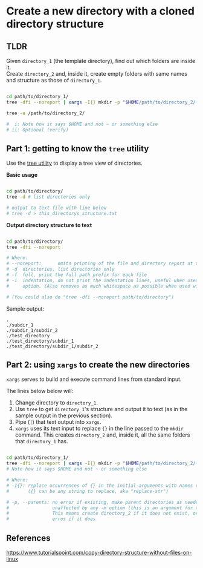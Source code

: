 # Create a new directory with a cloned directory structure

## TLDR

Given `directory_1` (the template directory), find out which folders are inside it.  
Create `directory_2` and, inside it, create empty folders with same names and structure as those of 
`directory_1`.

```Bash

cd path/to/directory_1/
tree -dfi --noreport | xargs -I{} mkdir -p "$HOME/path/to/directory_2/{}"  # i

tree -a /path/to/directory_2/                                              # ii

#  i: Note how it says $HOME and not ~ or something else
# ii: Optional (verify)

```


<!-- ≈≈≈≈≈≈≈≈≈≈≈≈≈≈≈≈≈≈≈≈≈≈≈≈≈≈≈≈≈≈≈≈≈≈≈≈≈≈≈≈≈≈≈***≈≈≈≈≈≈≈≈≈≈≈≈≈≈≈≈≈≈≈≈≈≈≈≈≈≈≈≈≈≈≈≈≈≈≈≈≈≈≈≈≈≈≈≈≈ -->
## Part 1: getting to know the `tree` utility

Use the [tree utility][tree] to display a tree view of directories. 

**Basic usage**

```Bash

cd path/to/directory/
tree -d # list directories only

# output to text file with line below
# tree -d > this_directorys_structure.txt 

```

**Output directory structure to text**

```Bash

cd path/to/directory/
tree -dfi --noreport

# Where: 
# --noreport:      omits printing of the file and directory report at the end of the tree listing
# -d  directories, list directories only
# -f  full, print the full path prefix for each file
# -i  indentation, do not print the indentation lines, useful when used in conjunction with the -f
#     option. (Also removes as much whitespace as possible when used with the -J or -X options.)

# (You could also do "tree -dfi --noreport path/to/directory")

```

Sample output:

```
.
./subdir_1
./subdir_1/subdir_2
./test_directory
./test_directory/subdir_1
./test_directory/subdir_1/subdir_2
```


<!-- ≈≈≈≈≈≈≈≈≈≈≈≈≈≈≈≈≈≈≈≈≈≈≈≈≈≈≈≈≈≈≈≈≈≈≈≈≈≈≈≈≈≈≈***≈≈≈≈≈≈≈≈≈≈≈≈≈≈≈≈≈≈≈≈≈≈≈≈≈≈≈≈≈≈≈≈≈≈≈≈≈≈≈≈≈≈≈≈≈ -->
## Part 2: using `xargs` to create the new directories

`xargs` serves to build and execute command lines from standard input. 

The lines below below will: 

1. Change directory to `directory_1`.
2. Use `tree` to get `directory_1`'s structure and output it to text (as in the sample output in the
previous section).
3. Pipe (`|`) that text output into `xargs`.
4. `xargs` uses its text input to replace `{}` in the line passed to the `mkdir` command. This
creates `directory_2` and, inside it, all the same folders that `directory_1` has.

```Bash

cd path/to/directory_1/
tree -dfi --noreport | xargs -I{} mkdir -p "$HOME/path/to/directory_2/{}"
# Note how it says $HOME and not ~ or something else

# Where:
# -I{}: replace occurrences of {} in the initial-arguments with names read from standard input
#       ({} can be any string to replace, aka "replace-str")

# -p, --parents: no error if existing, make parent directories as needed, with their file modes
#                unaffected by any -m option (this is an argument for the mkdir command)
#                This means create directory_2 if it does not exist, or use it without creating
#                erros if it does

```


<!-- ≈≈≈≈≈≈≈≈≈≈≈≈≈≈≈≈≈≈≈≈≈≈≈≈≈≈≈≈≈≈≈≈≈≈≈≈≈≈≈≈≈≈≈***≈≈≈≈≈≈≈≈≈≈≈≈≈≈≈≈≈≈≈≈≈≈≈≈≈≈≈≈≈≈≈≈≈≈≈≈≈≈≈≈≈≈≈≈≈ -->
## References

https://www.tutorialspoint.com/copy-directory-structure-without-files-on-linux


<!-- ≈≈≈≈≈≈≈≈≈≈≈≈≈≈≈≈≈≈≈≈≈≈≈≈≈≈≈≈≈≈≈≈≈≈≈≈≈≈≈≈≈≈≈***≈≈≈≈≈≈≈≈≈≈≈≈≈≈≈≈≈≈≈≈≈≈≈≈≈≈≈≈≈≈≈≈≈≈≈≈≈≈≈≈≈≈≈≈≈ -->
[tree]: https://oldmanprogrammer.net/source.php?dir=projects/tree
